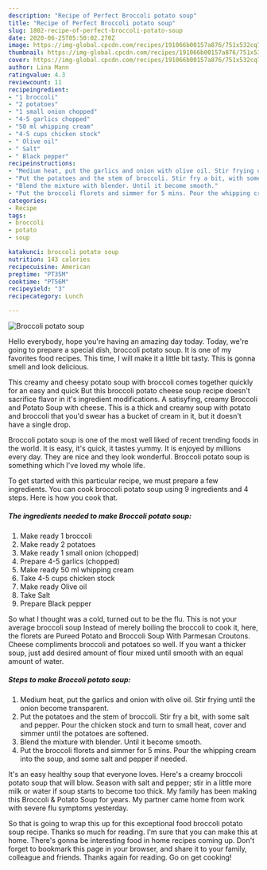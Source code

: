 ```yaml
---
description: "Recipe of Perfect Broccoli potato soup"
title: "Recipe of Perfect Broccoli potato soup"
slug: 1802-recipe-of-perfect-broccoli-potato-soup
date: 2020-06-25T05:50:02.270Z
image: https://img-global.cpcdn.com/recipes/191066b00157a876/751x532cq70/broccoli-potato-soup-recipe-main-photo.jpg
thumbnail: https://img-global.cpcdn.com/recipes/191066b00157a876/751x532cq70/broccoli-potato-soup-recipe-main-photo.jpg
cover: https://img-global.cpcdn.com/recipes/191066b00157a876/751x532cq70/broccoli-potato-soup-recipe-main-photo.jpg
author: Lina Mann
ratingvalue: 4.3
reviewcount: 11
recipeingredient:
- "1 broccoli"
- "2 potatoes"
- "1 small onion chopped"
- "4-5 garlics chopped"
- "50 ml whipping cream"
- "4-5 cups chicken stock"
- " Olive oil"
- " Salt"
- " Black pepper"
recipeinstructions:
- "Medium heat, put the garlics and onion with olive oil. Stir frying until the onion become transparent."
- "Put the potatoes and the stem of broccoli. Stir fry a bit, with some salt and pepper. Pour the chicken stock and turn to small heat, cover and simmer until the potatoes are softened."
- "Blend the mixture with blender. Until it become smooth."
- "Put the broccoli florets and simmer for 5 mins. Pour the whipping cream into the soup, and some salt and pepper if needed."
categories:
- Recipe
tags:
- broccoli
- potato
- soup

katakunci: broccoli potato soup 
nutrition: 143 calories
recipecuisine: American
preptime: "PT35M"
cooktime: "PT56M"
recipeyield: "3"
recipecategory: Lunch

---
```



![Broccoli potato soup](https://img-global.cpcdn.com/recipes/191066b00157a876/751x532cq70/broccoli-potato-soup-recipe-main-photo.jpg)

Hello everybody, hope you're having an amazing day today. Today, we're going to prepare a special dish, broccoli potato soup. It is one of my favorites food recipes. This time, I will make it a little bit tasty. This is gonna smell and look delicious.

This creamy and cheesy potato soup with broccoli comes together quickly for an easy and quick But this broccoli potato cheese soup recipe doesn&#39;t sacrifice flavor in it&#39;s ingredient modifications. A satisyfing, creamy Broccoli and Potato Soup with cheese. This is a thick and creamy soup with potato and broccoli that you&#39;d swear has a bucket of cream in it, but it doesn&#39;t have a single drop.

Broccoli potato soup is one of the most well liked of recent trending foods in the world. It is easy, it's quick, it tastes yummy. It is enjoyed by millions every day. They are nice and they look wonderful. Broccoli potato soup is something which I've loved my whole life.


To get started with this particular recipe, we must prepare a few ingredients. You can cook broccoli potato soup using 9 ingredients and 4 steps. Here is how you cook that.

<!--inarticleads1-->

##### The ingredients needed to make Broccoli potato soup:

1. Make ready 1 broccoli
1. Make ready 2 potatoes
1. Make ready 1 small onion (chopped)
1. Prepare 4-5 garlics (chopped)
1. Make ready 50 ml whipping cream
1. Take 4-5 cups chicken stock
1. Make ready  Olive oil
1. Take  Salt
1. Prepare  Black pepper


So what I thought was a cold, turned out to be the flu. This is not your average broccoli soup Instead of merely boiling the broccoli to cook it, here, the florets are Pureed Potato and Broccoli Soup With Parmesan Croutons. Cheese compliments broccoli and potatoes so well. If you want a thicker soup, just add desired amount of flour mixed until smooth with an equal amount of water. 

<!--inarticleads2-->

##### Steps to make Broccoli potato soup:

1. Medium heat, put the garlics and onion with olive oil. Stir frying until the onion become transparent.
1. Put the potatoes and the stem of broccoli. Stir fry a bit, with some salt and pepper. Pour the chicken stock and turn to small heat, cover and simmer until the potatoes are softened.
1. Blend the mixture with blender. Until it become smooth.
1. Put the broccoli florets and simmer for 5 mins. Pour the whipping cream into the soup, and some salt and pepper if needed.


It&#39;s an easy healthy soup that everyone loves. Here&#39;s a creamy broccoli potato soup that will blow. Season with salt and pepper; stir in a little more milk or water if soup starts to become too thick. My family has been making this Broccoli &amp; Potato Soup for years. My partner came home from work with severe flu symptoms yesterday. 

So that is going to wrap this up for this exceptional food broccoli potato soup recipe. Thanks so much for reading. I'm sure that you can make this at home. There's gonna be interesting food in home recipes coming up. Don't forget to bookmark this page in your browser, and share it to your family, colleague and friends. Thanks again for reading. Go on get cooking!
